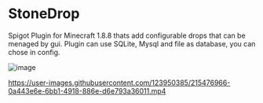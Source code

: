 # StoneDrop
Spigot Plugin for Minecraft 1.8.8 thats add configurable drops that can be menaged by gui.
Plugin can use SQLite, Mysql and file as database, you can chose in config.


![image](https://user-images.githubusercontent.com/123950385/215476497-4809f1c8-d4c7-45a3-8bde-639d562a29af.png)


https://user-images.githubusercontent.com/123950385/215476966-0a443e6e-6bb1-4918-886e-d6e793a36011.mp4

